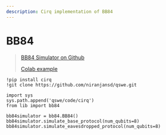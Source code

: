 ```yaml
---
description: Cirq implementation of BB84
---
```


# BB84

> [BB84 Simulator on Github](lib/bb84.py)
>
> [Colab example](notebooks/Cirq\_BB84.ipynb)

```
!pip install cirq
!git clone https://github.com/niranjansd/qswe.git

import sys
sys.path.append('qswe/code/cirq')
from lib import bb84

bb84simulator = bb84.BB84()
bb84simulator.simulate_base_protocol(num_qubits=8)
bb84simulator.simulate_eavesdropped_protocol(num_qubits=8)
```
